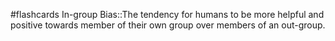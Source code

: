 #flashcards 
In-group Bias::The tendency for humans to be more helpful and positive towards member of their own group over members of an out-group.
<!--SR:!2023-11-07,3,250-->